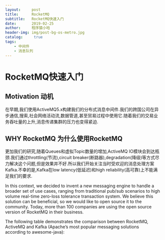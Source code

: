 ```yaml
---
layout:     post
title:      RocketMQ
subtitle:   RocketMQ快速入门
date:       2019-02-25
author:     程序猿小哈
header-img: img/post-bg-os-metro.jpg
catalog: 	 true
tags:
    - 中间件
    - 消息队列
---
```


# RocketMQ快速入门

## Motivation 动机
在早期,我们使用ActiveMQ5.x构建我们的分布式消息中间件.我们的跨国公司在异步通信,搜索,社会网络活动流,数据管道,甚至贸易过程中使用它.随着我们的交易业务吞吐量的上升,消息传递集群的压力也变得紧迫.
## WHY RocketMQ 为什么使用RocketMQ
更加我们的研究,随着Queues和虚拟Topic数量的增加,ActiveMQ IO模块会到达瓶颈.我们通过throttling(节流),circuit breaker(断路器),degradation(降级)等方式尽力解决这个问题,但是效果并不好.所以我们开始关注当时受欢迎的消息处理方案Kafka.不幸的是,Kafka在low latency(低延迟)和high reliability(高可靠)上不能满足我们的要求.



In this context, we decided to invent a new messaging engine to handle a broader set of use cases, ranging from traditional pub/sub scenarios to high volume real-time zero-loss tolerance transaction system. We believe this solution can be beneficial, so we would like to open source it to the community. Today, more than 100 companies are using the open source version of RocketMQ in their business.

The following table demonstrates the comparison between RocketMQ, ActiveMQ and Kafka (Apache’s most popular messaging solutions according to awesome-java):


